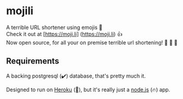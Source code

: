 # mojili

A terrible URL shortener using emojis 🎂   
Check it out at [https://moji.li] (https://moji.li) 👍   
Now open source, for all your on premise terrible url shortening! 🎉 🎉 🎉  

## Requirements

A backing postgresql (✔️) database, that's pretty much it. 

 
Designed to run on [Heroku](https://heroku.com) (💖), but it's really just a [node.js](nodejs.org) (🔥) app.


